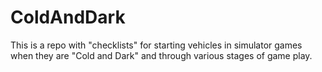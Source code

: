 # ColdAndDark
This is a repo with "checklists" for starting vehicles in simulator games when they are "Cold and Dark" and through various stages of game play.

